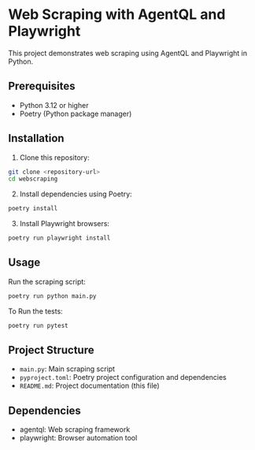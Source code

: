 # Web Scraping with AgentQL and Playwright

This project demonstrates web scraping using AgentQL and Playwright in Python.

## Prerequisites

- Python 3.12 or higher
- Poetry (Python package manager)

## Installation

1. Clone this repository:
```bash
git clone <repository-url>
cd webscraping
```

2. Install dependencies using Poetry:
```bash
poetry install
```

3. Install Playwright browsers:
```bash
poetry run playwright install
```

## Usage

Run the scraping script:
```bash
poetry run python main.py
```

To Run the tests:
```bash
poetry run pytest
```

## Project Structure

- `main.py`: Main scraping script
- `pyproject.toml`: Poetry project configuration and dependencies
- `README.md`: Project documentation (this file)

## Dependencies

- agentql: Web scraping framework
- playwright: Browser automation tool
